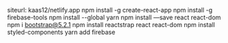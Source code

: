 siteurl:
kaas12/netlify.app
npm install -g create-react-app
npm install -g firebase-tools 
npm install --global yarn
npm install —save react react-dom
npm i bootstrap@5.2.1
npm install reactstrap react react-dom
npm install styled-components
yarn add firebase